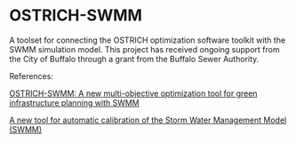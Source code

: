 # OSTRICH-SWMM

A toolset for connecting the OSTRICH optimization software toolkit with the SWMM simulation model. This project has received ongoing support from the City of Buffalo through a grant from the Buffalo Sewer Authority. 

References:

[OSTRICH-SWMM: A new multi-objective optimization tool for green infrastructure planning with SWMM](https://www.sciencedirect.com/science/article/abs/pii/S1364815218307515)

[A new tool for automatic calibration of the Storm Water Management Model (SWMM)](https://www.sciencedirect.com/science/article/abs/pii/S0022169419311710)


